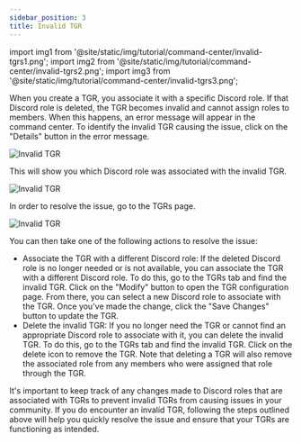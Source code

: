 ```yaml
---
sidebar_position: 3
title: Invalid TGR
---
```


import img1 from '@site/static/img/tutorial/command-center/invalid-tgrs1.png';
import img2 from '@site/static/img/tutorial/command-center/invalid-tgrs2.png';
import img3 from '@site/static/img/tutorial/command-center/invalid-tgrs3.png';

When you create a TGR, you associate it with a specific Discord role. If that Discord role is deleted, the TGR becomes invalid and cannot assign roles to members. When this happens, an error message will appear in the command center.
To identify the invalid TGR causing the issue, click on the "Details" button in the error message.

<div class="text--center">
  <img  src={img1} alt="Invalid TGR" />
</div>

This will show you which Discord role was associated with the invalid TGR. 

<div class="text--center">
  <img  src={img2} alt="Invalid TGR" />
</div>

In order to resolve the issue, go to the TGRs page.

<div class="text--center">
  <img  src={img3} alt="Invalid TGR" />
</div>

You can then take one of the following actions to resolve the issue:

- Associate the TGR with a different Discord role: If the deleted Discord role is no longer needed or is not available, you can associate the TGR with a different Discord role. To do this, go to the TGRs tab and find the invalid TGR. Click on the "Modify" button to open the TGR configuration page. From there, you can select a new Discord role to associate with the TGR. Once you've made the change, click the "Save Changes" button to update the TGR.
- Delete the invalid TGR: If you no longer need the TGR or cannot find an appropriate Discord role to associate with it, you can delete the invalid TGR. To do this, go to the TGRs tab and find the invalid TGR. Click on the delete icon to remove the TGR. Note that deleting a TGR will also remove the associated role from any members who were assigned that role through the TGR.

It's important to keep track of any changes made to Discord roles that are associated with TGRs to prevent invalid TGRs from causing issues in your community. If you do encounter an invalid TGR, following the steps outlined above will help you quickly resolve the issue and ensure that your TGRs are functioning as intended.
